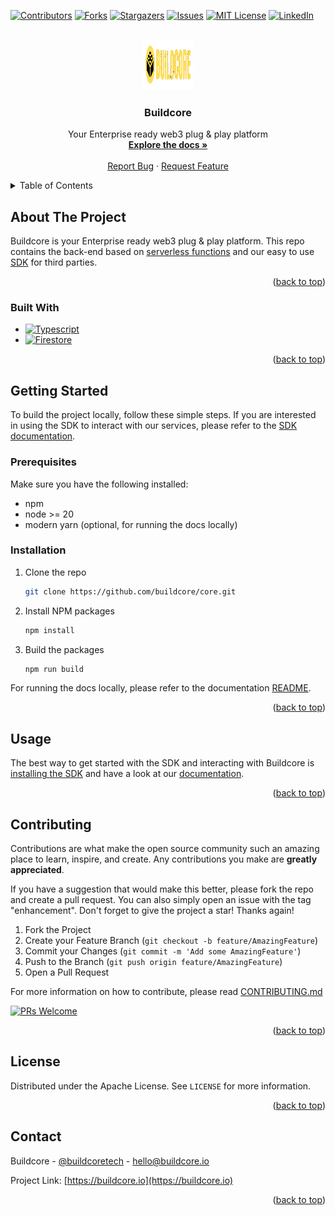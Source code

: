 <!-- Improved compatibility of back to top link: See: https://github.com/othneildrew/Best-README-Template/pull/73 -->

<a name="readme-top"></a>

<!--
*** Thanks for checking out the Best-README-Template. If you have a suggestion
*** that would make this better, please fork the repo and create a pull request
*** or simply open an issue with the tag "enhancement".
*** Don't forget to give the project a star!
*** Thanks again! Now go create something AMAZING! :D
-->

<!-- PROJECT SHIELDS -->
<!--
*** I'm using markdown "reference style" links for readability.
*** Reference links are enclosed in brackets [ ] instead of parentheses ( ).
*** See the bottom of this document for the declaration of the reference variables
*** for contributors-url, forks-url, etc. This is an optional, concise syntax you may use.
*** https://www.markdownguide.org/basic-syntax/#reference-style-links
-->

[![Contributors][contributors-shield]][contributors-url]
[![Forks][forks-shield]][forks-url]
[![Stargazers][stars-shield]][stars-url]
[![Issues][issues-shield]][issues-url]
[![MIT License][license-shield]][license-url]
[![LinkedIn][linkedin-shield]][linkedin-url]

<!-- PROJECT LOGO -->
<br />
<div align="center">
  <a href="https://github.com/buildcore/core">
    <img src="docs/static/img/buildcore_logo.png" alt="BUILD.5 logo" width="80" height="80">
  </a>

<h3 align="center">Buildcore</h3>

  <p align="center">
    Your Enterprise ready web3 plug & play platform
    <br />
    <a href="https://developer.buildcore.io/"><strong>Explore the docs »</strong></a>
    <br />
    <br />
    <a href="https://github.com/buildcore/core/issues/new?template=bug_report.md">Report Bug</a>
    ·
    <a href="https://github.com/buildcore/core/issues/new?template=feature_request.md">Request Feature</a>
  </p>
</div>

<!-- TABLE OF CONTENTS -->
<details>
  <summary>Table of Contents</summary>
  <ol>
    <li>
      <a href="#about-the-project">About The Project</a>
      <ul>
        <li><a href="#built-with">Built With</a></li>
      </ul>
    </li>
    <li>
      <a href="#getting-started">Getting Started</a>
      <ul>
        <li><a href="#prerequisites">Prerequisites</a></li>
        <li><a href="#installation">Installation</a></li>
      </ul>
    </li>
    <li><a href="#usage">Usage</a></li>
    <li><a href="#contributing">Contributing</a></li>
    <li><a href="#license">License</a></li>
    <li><a href="#contact">Contact</a></li>
  </ol>
</details>

<!-- ABOUT THE PROJECT -->

## About The Project

Buildcore is your Enterprise ready web3 plug & play platform. This repo contains the back-end based on [serverless functions](./packages/functions/) and our easy to use [SDK](./packages/sdk/) for third parties.

<p align="right">(<a href="#readme-top">back to top</a>)</p>

### Built With

- [![Typescript][Typescript]][Typescript-url]
- [![Firestore][Firestore]][Firestore-url]

<p align="right">(<a href="#readme-top">back to top</a>)</p>

<!-- GETTING STARTED -->

## Getting Started

To build the project locally, follow these simple steps. If you are interested in using the SDK to interact with our services, please refer to the [SDK documentation](https://developer.buildcore.io/).

### Prerequisites

Make sure you have the following installed:

- npm
- node >= 20
- modern yarn (optional, for running the docs locally)

### Installation

1. Clone the repo
   ```sh
   git clone https://github.com/buildcore/core.git
   ```
2. Install NPM packages
   ```sh
   npm install
   ```
3. Build the packages
   ```sh
   npm run build
   ```

For running the docs locally, please refer to the documentation [README](./docs/README.md).

<p align="right">(<a href="#readme-top">back to top</a>)</p>

<!-- USAGE EXAMPLES -->

## Usage

The best way to get started with the SDK and interacting with Buildcore is [installing the SDK](https://www.npmjs.com/package/@buildcore/sdk) and have a look at our [documentation](https://developer.buildcore.io).

<p align="right">(<a href="#readme-top">back to top</a>)</p>

<!-- CONTRIBUTING -->

## Contributing

Contributions are what make the open source community such an amazing place to learn, inspire, and create. Any contributions you make are **greatly appreciated**.

If you have a suggestion that would make this better, please fork the repo and create a pull request. You can also simply open an issue with the tag "enhancement".
Don't forget to give the project a star! Thanks again!

1. Fork the Project
2. Create your Feature Branch (`git checkout -b feature/AmazingFeature`)
3. Commit your Changes (`git commit -m 'Add some AmazingFeature'`)
4. Push to the Branch (`git push origin feature/AmazingFeature`)
5. Open a Pull Request

For more information on how to contribute, please read [CONTRIBUTING.md](./CONTRIBUTING.md)

[![PRs Welcome](https://img.shields.io/badge/PRs-welcome-brightgreen.svg?style=flat-square)](https://github.com/buildcore/core/pulls)

<p align="right">(<a href="#readme-top">back to top</a>)</p>

<!-- LICENSE -->

## License

Distributed under the Apache License. See `LICENSE` for more information.

<p align="right">(<a href="#readme-top">back to top</a>)</p>

<!-- CONTACT -->

## Contact

Buildcore - [@buildcoretech](https://twitter.com/buildcoretech) - hello@buildcore.io

Project Link: [https://buildcore.io](https://buildcore.io)

<p align="right">(<a href="#readme-top">back to top</a>)</p>

<!-- MARKDOWN LINKS & IMAGES -->
<!-- https://www.markdownguide.org/basic-syntax/#reference-style-links -->

[contributors-shield]: https://img.shields.io/github/contributors/buildcore/core.svg?style=for-the-badge
[contributors-url]: https://github.com/buildcore/core/graphs/contributors
[forks-shield]: https://img.shields.io/github/forks/buildcore/core.svg?style=for-the-badge
[forks-url]: https://github.com/buildcore/core/network/members
[stars-shield]: https://img.shields.io/github/stars/buildcore/core.svg?style=for-the-badge
[stars-url]: https://github.com/buildcore/core/stargazers
[issues-shield]: https://img.shields.io/github/issues/buildcore/core.svg?style=for-the-badge
[issues-url]: https://github.com/buildcore/core/issues
[license-shield]: https://img.shields.io/github/license/buildcore/core.svg?style=for-the-badge
[license-url]: https://github.com/buildcore/core/blob/master/LICENSE
[linkedin-shield]: https://img.shields.io/badge/-LinkedIn-black.svg?style=for-the-badge&logo=linkedin&colorB=555
[linkedin-url]: https://linkedin.com/company/buildcore/
[Typescript]: https://img.shields.io/badge/TypeScript-007ACC?style=for-the-badge&logo=typescript&logoColor=white
[Typescript-url]: https://www.typescriptlang.org/
[Firestore]: https://img.shields.io/badge/Firebase-FFCA28?style=for-the-badge&logo=firebase&logoColor=black
[Firestore-url]: https://firebase.google.com/
